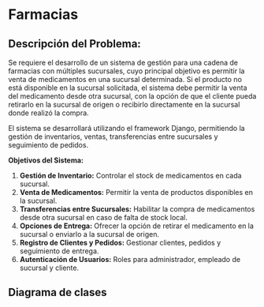 # Farmacias
## Descripción del Problema:
Se requiere el desarrollo de un sistema de gestión para una cadena de farmacias con múltiples sucursales, cuyo principal objetivo es permitir la venta de medicamentos en una sucursal determinada. Si el producto no está disponible en la sucursal solicitada, el sistema debe permitir la venta del medicamento desde otra sucursal, con la opción de que el cliente pueda retirarlo en la sucursal de origen o recibirlo directamente en la sucursal donde realizó la compra.

El sistema se desarrollará utilizando el framework Django, permitiendo la gestión de inventarios, ventas, transferencias entre sucursales y seguimiento de pedidos.

**Objetivos del Sistema:**

1. **Gestión de Inventario:** Controlar el stock de medicamentos en cada sucursal.
2. **Venta de Medicamentos:** Permitir la venta de productos disponibles en la sucursal.
3. **Transferencias entre Sucursales:** Habilitar la compra de medicamentos desde otra sucursal en caso de falta de stock local.
4. **Opciones de Entrega:** Ofrecer la opción de retirar el medicamento en la sucursal o enviarlo a la sucursal de origen.
5. **Registro de Clientes y Pedidos:** Gestionar clientes, pedidos y seguimiento de entrega.
6. **Autenticación de Usuarios:** Roles para administrador, empleado de sucursal y cliente.


## Diagrama de clases 

